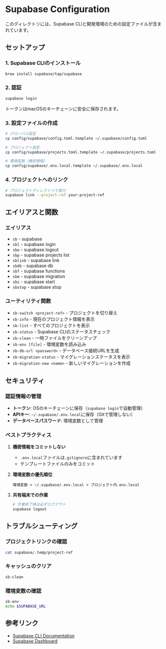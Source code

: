 # Supabase Configuration

このディレクトリには、Supabase CLIと開発環境のための設定ファイルが含まれています。

## セットアップ

### 1. Supabase CLIのインストール

```bash
brew install supabase/tap/supabase
```

### 2. 認証

```bash
supabase login
```

トークンはmacOSのキーチェーンに安全に保存されます。

### 3. 設定ファイルの作成

```bash
# グローバル設定
cp config/supabase/config.toml.template ~/.supabase/config.toml

# プロジェクト設定
cp config/supabase/projects.toml.template ~/.supabase/projects.toml

# 環境変数（機密情報）
cp config/supabase/.env.local.template ~/.supabase/.env.local
```

### 4. プロジェクトへのリンク

```bash
# プロジェクトディレクトリで実行
supabase link --project-ref your-project-ref
```

## エイリアスと関数

### エイリアス

- `sb` - supabase
- `sbl` - supabase login
- `sbo` - supabase logout
- `sbp` - supabase projects list
- `sblink` - supabase link
- `sbdb` - supabase db
- `sbf` - supabase functions
- `sbm` - supabase migration
- `sbs` - supabase start
- `sbstop` - supabase stop

### ユーティリティ関数

- `sb-switch <project-ref>` - プロジェクトを切り替え
- `sb-info` - 現在のプロジェクト情報を表示
- `sb-list` - すべてのプロジェクトを表示
- `sb-status` - Supabase CLIのステータスチェック
- `sb-clean` - 一時ファイルをクリーンアップ
- `sb-env [file]` - 環境変数を読み込み
- `sb-db-url <password>` - データベース接続URLを生成
- `sb-migration-status` - マイグレーションステータスを表示
- `sb-migration-new <name>` - 新しいマイグレーションを作成

## セキュリティ

### 認証情報の管理

- **トークン**: OSのキーチェーンに保存（`supabase login`で自動管理）
- **APIキー**: `~/.supabase/.env.local`に保存（Gitで管理しない）
- **データベースパスワード**: 環境変数として管理

### ベストプラクティス

1. **機密情報をコミットしない**
   - `.env.local`ファイルは`.gitignore`に含まれています
   - テンプレートファイルのみをコミット

2. **環境変数の優先順位**
   ```
   環境変数 > ~/.supabase/.env.local > プロジェクト内.env.local
   ```

3. **共有端末での作業**
   ```bash
   # 作業終了時は必ずログアウト
   supabase logout
   ```

## トラブルシューティング

### プロジェクトリンクの確認

```bash
cat supabase/.temp/project-ref
```

### キャッシュのクリア

```bash
sb-clean
```

### 環境変数の確認

```bash
sb-env
echo $SUPABASE_URL
```

## 参考リンク

- [Supabase CLI Documentation](https://supabase.com/docs/guides/cli)
- [Supabase Dashboard](https://supabase.com/dashboard)